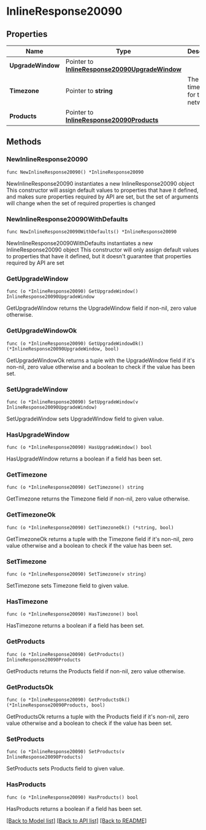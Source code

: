 # InlineResponse20090

## Properties

Name | Type | Description | Notes
------------ | ------------- | ------------- | -------------
**UpgradeWindow** | Pointer to [**InlineResponse20090UpgradeWindow**](InlineResponse20090UpgradeWindow.md) |  | [optional] 
**Timezone** | Pointer to **string** | The timezone for the network | [optional] 
**Products** | Pointer to [**InlineResponse20090Products**](InlineResponse20090Products.md) |  | [optional] 

## Methods

### NewInlineResponse20090

`func NewInlineResponse20090() *InlineResponse20090`

NewInlineResponse20090 instantiates a new InlineResponse20090 object
This constructor will assign default values to properties that have it defined,
and makes sure properties required by API are set, but the set of arguments
will change when the set of required properties is changed

### NewInlineResponse20090WithDefaults

`func NewInlineResponse20090WithDefaults() *InlineResponse20090`

NewInlineResponse20090WithDefaults instantiates a new InlineResponse20090 object
This constructor will only assign default values to properties that have it defined,
but it doesn't guarantee that properties required by API are set

### GetUpgradeWindow

`func (o *InlineResponse20090) GetUpgradeWindow() InlineResponse20090UpgradeWindow`

GetUpgradeWindow returns the UpgradeWindow field if non-nil, zero value otherwise.

### GetUpgradeWindowOk

`func (o *InlineResponse20090) GetUpgradeWindowOk() (*InlineResponse20090UpgradeWindow, bool)`

GetUpgradeWindowOk returns a tuple with the UpgradeWindow field if it's non-nil, zero value otherwise
and a boolean to check if the value has been set.

### SetUpgradeWindow

`func (o *InlineResponse20090) SetUpgradeWindow(v InlineResponse20090UpgradeWindow)`

SetUpgradeWindow sets UpgradeWindow field to given value.

### HasUpgradeWindow

`func (o *InlineResponse20090) HasUpgradeWindow() bool`

HasUpgradeWindow returns a boolean if a field has been set.

### GetTimezone

`func (o *InlineResponse20090) GetTimezone() string`

GetTimezone returns the Timezone field if non-nil, zero value otherwise.

### GetTimezoneOk

`func (o *InlineResponse20090) GetTimezoneOk() (*string, bool)`

GetTimezoneOk returns a tuple with the Timezone field if it's non-nil, zero value otherwise
and a boolean to check if the value has been set.

### SetTimezone

`func (o *InlineResponse20090) SetTimezone(v string)`

SetTimezone sets Timezone field to given value.

### HasTimezone

`func (o *InlineResponse20090) HasTimezone() bool`

HasTimezone returns a boolean if a field has been set.

### GetProducts

`func (o *InlineResponse20090) GetProducts() InlineResponse20090Products`

GetProducts returns the Products field if non-nil, zero value otherwise.

### GetProductsOk

`func (o *InlineResponse20090) GetProductsOk() (*InlineResponse20090Products, bool)`

GetProductsOk returns a tuple with the Products field if it's non-nil, zero value otherwise
and a boolean to check if the value has been set.

### SetProducts

`func (o *InlineResponse20090) SetProducts(v InlineResponse20090Products)`

SetProducts sets Products field to given value.

### HasProducts

`func (o *InlineResponse20090) HasProducts() bool`

HasProducts returns a boolean if a field has been set.


[[Back to Model list]](../README.md#documentation-for-models) [[Back to API list]](../README.md#documentation-for-api-endpoints) [[Back to README]](../README.md)


